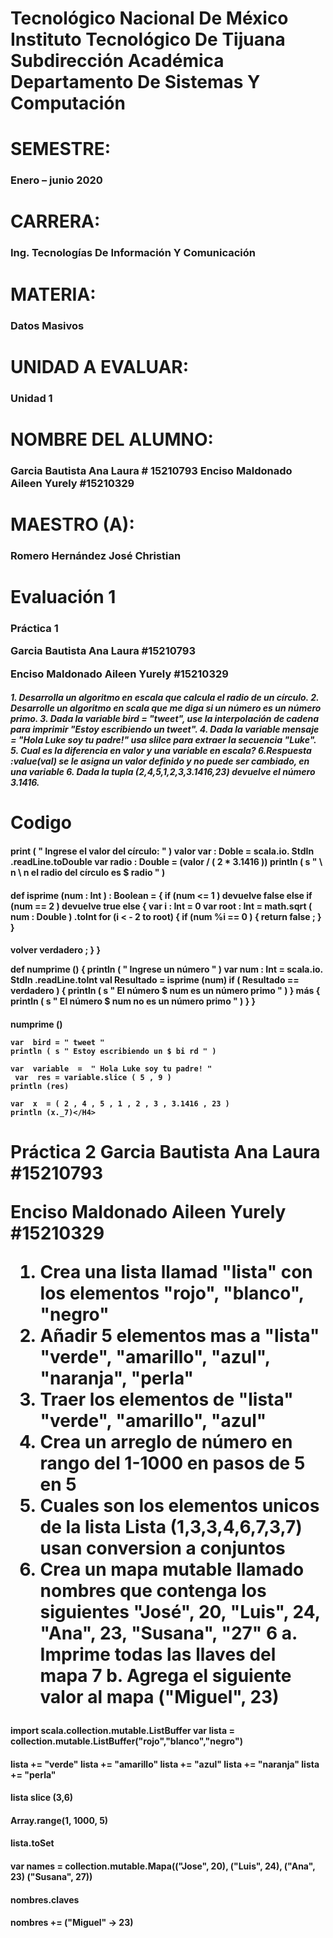 <H1 aling="center"> 
Tecnológico Nacional De México Instituto Tecnológico De Tijuana
Subdirección Académica
Departamento De Sistemas Y Computación</H1>

<H1 aling="center">SEMESTRE:</H1>
<H3 aling="center">Enero – junio 2020</H3>

<H1 aling="center">CARRERA:</H1>
<H3 aling="center">Ing. Tecnologías De Información Y Comunicación</H3>

<H1 aling="center">MATERIA:</H1>
<H3 aling="center">Datos Masivos</H3>

<H1 aling="center">UNIDAD A EVALUAR:</H1>
<H3 aling="center">Unidad 1</H3>

<H1 aling="center">NOMBRE DEL ALUMNO:</H1>
<H3 aling="center">Garcia Bautista Ana Laura # 15210793
Enciso Maldonado Aileen Yurely #15210329</H3> 

<H1 aling="center">MAESTRO (A):</H1>
<H3 aling="center">Romero Hernández José Christian </H3>


<H1 aling="center">
 Evaluación 1 </h1>

 <H3 aling="center">Práctica 1

 Garcia Bautista Ana Laura #15210793
 
 Enciso Maldonado Aileen Yurely #15210329</H3>

 <H5 aling="center">
 1. Desarrolla un algoritmo en escala que calcula el radio de un círculo.
 2. Desarrolle un algoritmo en scala que me diga si un número es un número primo.
 3. Dada la variable bird = "tweet", use la interpolación de cadena para imprimir "Estoy escribiendo   un tweet".
 4. Dada la variable mensaje = "Hola Luke soy tu padre!" usa slilce para extraer la secuencia "Luke".
 5. Cual es la diferencia en valor y una variable en escala?
 6.Respuesta :value(val) se le asigna un valor definido y no puede ser cambiado, en una variable
 6. Dada la tupla (2,4,5,1,2,3,3.1416,23) devuelve el número 3.1416.</H5>
 
<h1> Codigo </h1>

<H4 aling="center">
print ( " Ingrese el valor del círculo: " )
 valor var  : Doble = scala.io. StdIn .readLine.toDouble
 var radio : Double = (valor / ( 2 * 3.1416 ))   
println ( s " \ n \ n el radio del círculo es $ radio " )</h4>
 

<H4 aling="center">
def  isprime (num : Int ) : 
 Boolean = {
 if (num <=  1 )
 devuelve  false 
else  if (num == 2 )
 devuelve  true 
else {
     var  i : Int = 0 
    var  root : Int = math.sqrt ( num : Double ) .toInt
 for (i < -  2 to root) {
     if (num %i ==  0 ) {
         return  false ;
   }
}</H4>


<H4 aling="center">
volver  verdadero ;
}
}

def  numprime () {
    println ( " Ingrese un número " )
     var  num : Int = scala.io. StdIn .readLine.toInt
     val  Resultado = isprime (num)
     if ( Resultado  ==  verdadero ) {
        println ( s " El número $ num es un número primo " )
    }
    más {
        println ( s " El número $ num no es un número primo " )
    }
}</H4>


<H4 aling="center">
numprime ()

    var  bird = " tweet " 
    println ( s " Estoy escribiendo un $ bi rd " )

    var  variable  =  " Hola Luke soy tu padre! "
     var  res = variable.slice ( 5 , 9 )
    println (res)

    var  x  = ( 2 , 4 , 5 , 1 , 2 , 3 , 3.1416 , 23 )
    println (x._7)</H4>

<H1 aling="center">
 Práctica 2
 Garcia Bautista Ana Laura #15210793
 
 Enciso Maldonado Aileen Yurely #15210329

 1. Crea una lista llamad "lista" con los elementos "rojo", "blanco", "negro"
 2. Añadir 5 elementos mas a "lista" "verde", "amarillo", "azul", "naranja", "perla"
 3. Traer los elementos de "lista" "verde", "amarillo", "azul"
 4. Crea un arreglo de número en rango del 1-1000 en pasos de 5 en 5
 5. Cuales son los elementos unicos de la lista Lista (1,3,3,4,6,7,3,7) usan conversion a conjuntos
 6. Crea un mapa mutable llamado nombres que contenga los siguientes "José", 20, "Luis", 24, "Ana", 23, "Susana", "27"
 6 a. Imprime todas las llaves del mapa
 7 b. Agrega el siguiente valor al mapa ("Miguel", 23)</H1>

<H4 aling="center">
import scala.collection.mutable.ListBuffer
var lista = collection.mutable.ListBuffer("rojo","blanco","negro")</H4>

<H4 aling="center">
lista += "verde"
lista += "amarillo"
lista += "azul"
lista += "naranja"
lista += "perla"</H4>

<H4 aling="center">lista slice (3,6)</H4>

<H4 aling="center">Array.range(1, 1000, 5)</H4>

<H4 aling="center">lista.toSet</H4>

<H4 aling="center">var names = collection.mutable.Mapa(("Jose", 20), ("Luis", 24), ("Ana", 23) ("Susana", 27))</H4>

<H4 aling="center">nombres.claves</H4>

<H4 aling="center">nombres += ("Miguel" -> 23)</H4>



